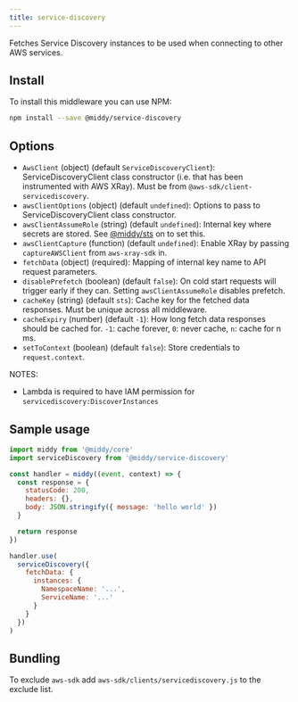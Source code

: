 ```yaml
---
title: service-discovery
---
```


Fetches Service Discovery instances to be used when connecting to other AWS services.

## Install

To install this middleware you can use NPM:

```bash npm2yarn
npm install --save @middy/service-discovery
```

## Options

- `AwsClient` (object) (default `ServiceDiscoveryClient`): ServiceDiscoveryClient class constructor (i.e. that has been instrumented with AWS XRay). Must be from `@aws-sdk/client-servicediscovery`.
- `awsClientOptions` (object) (default `undefined`): Options to pass to ServiceDiscoveryClient class constructor.
- `awsClientAssumeRole` (string) (default `undefined`): Internal key where secrets are stored. See [@middy/sts](/docs/middlewares/sts) on to set this.
- `awsClientCapture` (function) (default `undefined`): Enable XRay by passing `captureAWSClient` from `aws-xray-sdk` in.
- `fetchData` (object) (required): Mapping of internal key name to API request parameters.
- `disablePrefetch` (boolean) (default `false`): On cold start requests will trigger early if they can. Setting `awsClientAssumeRole` disables prefetch.
- `cacheKey` (string) (default `sts`): Cache key for the fetched data responses. Must be unique across all middleware.
- `cacheExpiry` (number) (default `-1`): How long fetch data responses should be cached for. `-1`: cache forever, `0`: never cache, `n`: cache for n ms.
- `setToContext` (boolean) (default `false`): Store credentials to `request.context`.

NOTES:

- Lambda is required to have IAM permission for `servicediscovery:DiscoverInstances`

## Sample usage

```javascript
import middy from '@middy/core'
import serviceDiscovery from '@middy/service-discovery'

const handler = middy((event, context) => {
  const response = {
    statusCode: 200,
    headers: {},
    body: JSON.stringify({ message: 'hello world' })
  }

  return response
})

handler.use(
  serviceDiscovery({
    fetchData: {
      instances: {
        NamespaceName: '...',
        ServiceName: '...'
      }
    }
  })
)
```

## Bundling

To exclude `aws-sdk` add `aws-sdk/clients/servicediscovery.js` to the exclude list.
